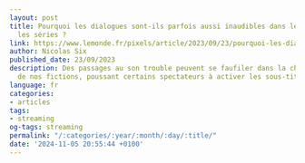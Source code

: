 ```yaml
---
layout: post
title: Pourquoi les dialogues sont-ils parfois aussi inaudibles dans les films et
  les séries ?
link: https://www.lemonde.fr/pixels/article/2023/09/23/pourquoi-les-dialogues-sont-ils-parfois-aussi-inaudibles-dans-les-films-et-les-series_6190638_4408996.html
author: Nicolas Six
published_date: 23/09/2023
description: Des passages au son trouble peuvent se faufiler dans la chaîne de fabrication
  de nos fictions, poussant certains spectateurs à activer les sous-titres.
language: fr
categories:
- articles
tags:
- streaming
og-tags: streaming
permalink: "/:categories/:year/:month/:day/:title/"
date: '2024-11-05 20:55:44 +0100'
---
```

